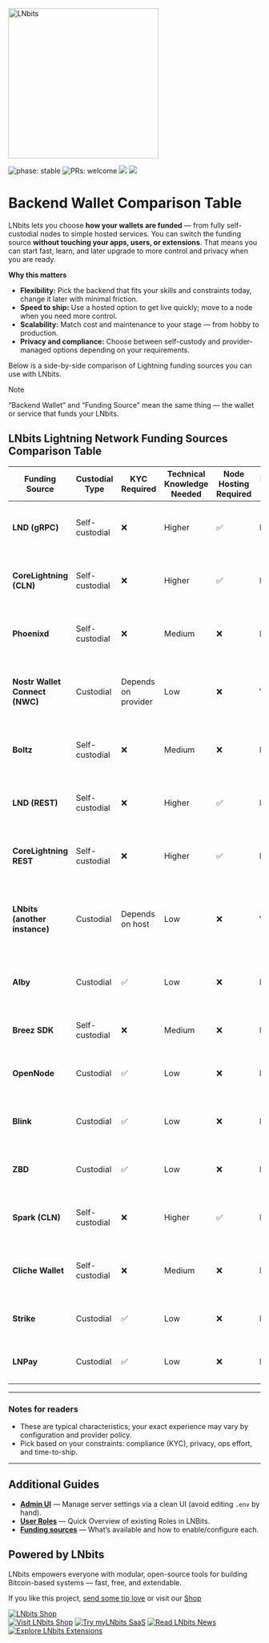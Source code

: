 <a href="https://lnbits.com" target="_blank" rel="noopener noreferrer">
  <picture>
    <source media="(prefers-color-scheme: dark)" srcset="https://i.imgur.com/QE6SIrs.png">
    <img src="https://i.imgur.com/fyKPgVT.png" alt="LNbits" style="width:300px">
  </picture>
</a>

![phase: stable](https://img.shields.io/badge/phase-stable-2EA043)
![PRs: welcome](https://img.shields.io/badge/PRs-Welcome-yellow)
[<img src="https://img.shields.io/badge/community_chat-Telegram-24A1DE">](https://t.me/lnbits)
[<img src="https://img.shields.io/badge/supported_by-%3E__OpenSats-f97316">](https://opensats.org)


# Backend Wallet Comparison Table

LNbits lets you choose **how your wallets are funded** — from fully self-custodial nodes to simple hosted services. You can switch the funding source **without touching your apps, users, or extensions**. That means you can start fast, learn, and later upgrade to more control and privacy when you are ready.

**Why this matters**
- **Flexibility:** Pick the backend that fits your skills and constraints today, change it later with minimal friction.
- **Speed to ship:** Use a hosted option to get live quickly; move to a node when you need more control.
- **Scalability:** Match cost and maintenance to your stage — from hobby to production.
- **Privacy and compliance:** Choose between self-custody and provider-managed options depending on your requirements.

Below is a side-by-side comparison of Lightning funding sources you can use with LNbits.

> [!NOTE]
> “Backend Wallet” and “Funding Source” mean the same thing — the wallet or service that funds your LNbits.

## LNbits Lightning Network Funding Sources Comparison Table

| **Funding Source** | **Custodial Type** | **KYC Required** | **Technical Knowledge Needed** | **Node Hosting Required** | **Privacy Level** | **Liquidity Management** | **Ease of Setup** | **Maintenance Effort** | **Cost Implications** | **Scalability** | **Notes** |
| --- | --- | --- | --- | --- | --- | --- | --- | --- | --- | --- | --- |
| **LND (gRPC)** | Self-custodial | ❌ | Higher | ✅ | High | Manual | Moderate | High | Infrastructure cost and channel opening fees | High | gRPC interface for LND; suitable for advanced integrations. |
| **CoreLightning (CLN)** | Self-custodial | ❌ | Higher | ✅ | High | Manual | Moderate | High | Infrastructure cost and channel opening fees | High | Requires setting up and managing your own CLN node. |
| **Phoenixd** | Self-custodial | ❌ | Medium | ❌ | Medium | Automatic | Moderate | Low | Minimal fees | Medium | Mobile wallet backend; suitable for mobile integrations. |
| **Nostr Wallet Connect (NWC)** | Custodial | Depends on provider | Low | ❌ | Variable | Provider-managed | Easy | Low | May incur fees | Medium | Connects via Nostr protocol; depends on provider's policies. |
| **Boltz** | Self-custodial | ❌ | Medium | ❌ | Medium | Provider-managed | Moderate | Moderate | Minimal fees | Medium | Uses submarine swaps; connects to Boltz client. |
| **LND (REST)** | Self-custodial | ❌ | Higher | ✅ | High | Manual | Moderate | High | Infrastructure cost and channel opening fees | High | REST interface for LND; suitable for web integrations. |
| **CoreLightning REST** | Self-custodial | ❌ | Higher | ✅ | High | Manual | Moderate | High | Infrastructure cost and channel opening fees | High | REST interface for CLN; suitable for web integrations. |
| **LNbits (another instance)** | Custodial | Depends on host | Low | ❌ | Variable | Provider-managed | Easy | Low | May incur hosting fees | Medium | Connects to another LNbits instance; depends on host's policies. |
| **Alby** | Custodial | ✅ | Low | ❌ | Low | Provider-managed | Easy | Low | Transaction fees apply | Medium | Browser extension wallet; suitable for web users. |
| **Breez SDK** | Self-custodial | ❌ | Medium | ❌ | High | Automatic | Moderate | Low | Minimal fees | Medium | SDK for integrating Breez wallet functionalities. |
| **OpenNode** | Custodial | ✅ | Low | ❌ | Low | Provider-managed | Easy | Low | Transaction fees apply | Medium | Third-party service; suitable for merchants. |
| **Blink** | Custodial | ✅ | Low | ❌ | Low | Provider-managed | Easy | Low | Transaction fees apply | Medium | Third-party service; focuses on mobile integrations. |
| **ZBD** | Custodial | ✅ | Low | ❌ | Low | Provider-managed | Easy | Low | Transaction fees apply | Medium | Gaming-focused payment platform. |
| **Spark (CLN)** | Self-custodial | ❌ | Higher | ✅ | High | Manual | Moderate | High | Infrastructure cost and channel opening fees | High | Web interface for CLN; requires Spark server setup. |
| **Cliche Wallet** | Self-custodial | ❌ | Medium | ❌ | Medium | Manual | Moderate | Moderate | Minimal fees | Medium | Lightweight wallet; suitable for embedded systems. |
| **Strike** | Custodial | ✅ | Low | ❌ | Low | Provider-managed | Easy | Low | Transaction fees apply | Medium | Third-party service; suitable for quick setups. |
| **LNPay** | Custodial | ✅ | Low | ❌ | Low | Provider-managed | Easy | Low | Transaction fees apply | Medium | Third-party service; suitable for quick setups. |

---

### Notes for readers
- These are typical characteristics; your exact experience may vary by configuration and provider policy.
- Pick based on your constraints: compliance (KYC), privacy, ops effort, and time-to-ship.

---

## Additional Guides
- **[Admin UI](./admin_ui.md)** — Manage server settings via a clean UI (avoid editing `.env` by hand).
- **[User Roles](./User_Roles.md)** — Quick Overview of existing Roles in LNBits.
- **[Funding sources](./funding-sources_table.md)** — What’s available and how to enable/configure each.


## Powered by LNbits

LNbits empowers everyone with modular, open-source tools for building Bitcoin-based systems — fast, free, and extendable.

If you like this project, [send some tip love](https://demo.lnbits.com/tipjar/DwaUiE4kBX6mUW6pj3X5Kg) or visit our [Shop](https://shop.lnbits.de)

[![LNbits Shop](https://demo.lnbits.com/static/images/bitcoin-shop-banner.png)](https://shop.lnbits.com/)  
[![Visit LNbits Shop](https://img.shields.io/badge/Visit-LNbits%20Shop-7C3AED?logo=shopping-cart\&logoColor=white\&labelColor=5B21B6)](https://shop.lnbits.com/)
[![Try myLNbits SaaS](https://img.shields.io/badge/Try-myLNbits%20SaaS-2563EB?logo=lightning\&logoColor=white\&labelColor=1E40AF)](https://my.lnbits.com/login)
[![Read LNbits News](https://img.shields.io/badge/Read-LNbits%20News-F97316?logo=rss\&logoColor=white\&labelColor=C2410C)](https://news.lnbits.com/)
[![Explore LNbits Extensions](https://img.shields.io/badge/Explore-LNbits%20Extensions-10B981?logo=puzzle-piece\&logoColor=white\&labelColor=065F46)](https://extensions.lnbits.com/)
